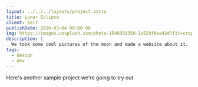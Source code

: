 ```yaml
---
layout: ../../../layouts/project.astro
title: Lunar Eclipse
client: Self
publishDate: 2020-03-04 00:00:00
img: https://images.unsplash.com/photo-1548391350-1a529f6ea42d?fit=crop&w=1400&h=700&q=75
description: |
  We took some cool pictures of the moon and made a website about it.
tags:
  - design
  - dev
---
```


Here's another sample project we're going to try out